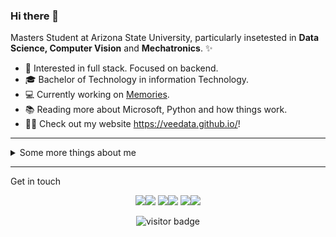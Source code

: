 ### Hi there 👋

Masters Student at Arizona State University, particularly insetested in **Data Science, Computer Vision** and **Mechatronics**. ✨

* 🧐   Interested in full stack. Focused on backend.
* 🎓   Bachelor of Technology in information Technology.
* 💻   Currently working on [Memories](https://github.com/veedata/memories).
* 📚   Reading more about Microsoft, Python and how things work.
* ✍🏻   Check out my website https://veedata.github.io/!

---

<details>
  <summary>Some more things about me</summary>
  <br>

  Some GitHub statistics:

  <p>
  <a href="https://github.com/veedata#gh-light-mode-only" style={"padding":10px}>
    <img align="center" src="https://github-readme-stats.vercel.app/api/top-langs/?username=veedata&theme=default&show_icons=true&langs_count=3" />
  </a>
  <a href="https://github.com/veedata#gh-dark-mode-only" style={"padding":10px}>
    <img align="center" src="https://github-readme-stats.vercel.app/api/top-langs/?username=veedata&theme=github_dark&show_icons=true&langs_count=3" />
  </a>

  <a href="https://github.com/veedata#gh-light-mode-only">
    <img align="center" src="https://github-readme-stats.vercel.app/api?username=veedata&theme=default&show_icons=true&line_height=27&count_private=true" alt="Viraj's GitHub Stats" />
  </a>
  <a href="https://github.com/veedata#gh-dark-mode-only">
    <img align="center" src="https://github-readme-stats.vercel.app/api?username=veedata&theme=github_dark&show_icons=true&line_height=27&count_private=true" alt="Viraj's GitHub Stats" />
  </a>
  </p>

  <a href="https://github.com/veedata#gh-light-mode-only">
    <img align="center" src="https://github-profile-trophy.vercel.app/?username=veedata&column=7&margin-w=13&theme=default" alt="Viraj's GitHub Trophy" />
  </a>
  <a href="https://github.com/veedata#gh-dark-mode-only">
    <img align="center" src="https://github-profile-trophy.vercel.app/?username=veedata&column=7&margin-w=13&theme=monokai" alt="Viraj's GitHub Trophy" />
  </a>

</details>
  
<hr>

Get in touch

<p align="center">
  <a href="https://veedata.github.io#gh-light-mode-only"><img src="https://img.icons8.com/material-outlined/30/000000/domain.png"/></a><a href= "https://veedata.github.io#gh-dark-mode-only"><img src="https://img.icons8.com/material-outlined/30/ffffff/domain.png"/></a>
  <a href= "https://www.linkedin.com/in/veedata#gh-light-mode-only"><img src="https://img.icons8.com/material-outlined/30/000000/linkedin.png"/></a><a href= "https://www.linkedin.com/in/veedata#gh-dark-mode-only"><img src="https://img.icons8.com/material-outlined/30/ffffff/linkedin.png"/></a>
  <a href= "https://twitter.com/TheViraj_T#gh-light-mode-only"><img src="https://img.icons8.com/material-outlined/30/000000/twitter.png"/></a><a href= "https://twitter.com/TheViraj_T#gh-dark-mode-only"><img src="https://img.icons8.com/material-outlined/30/ffffff/twitter.png"/></a>
  <!-- <a href= "mail:"><img src="https://img.icons8.com/material-outlined/30/000000/new-post.png"/></a> --><!-- <a href= "mail:"><img src="https://img.icons8.com/material-outlined/30/ffffff/new-post.png"/></a> -->
</p>

<p  align="center">
<img src="https://visitor-badge.laobi.icu/badge?page_id=veedata" alt="visitor badge"/>       
</p>

</p>


<!--
**veedata/veedata** is a ✨ _special_ ✨ repository because its `README.md` (this file) appears on your GitHub profile.

Here are some ideas to get you started:

- 🔭 I’m currently working on ...
- 🌱 I’m currently learning ...
- 👯 I’m looking to collaborate on ...
- 🤔 I’m looking for help with ...
- 💬 Ask me about ...
- 📫 How to reach me: ...
- 😄 Pronouns: ...
- ⚡ Fun fact: ...
-->
